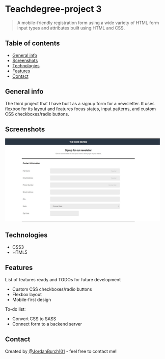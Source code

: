 # Teachdegree-project 3
> A mobile-friendly registration form using a wide variety of HTML form input types and attributes built using HTML and CSS.

## Table of contents
* [General info](#general-info)
* [Screenshots](#screenshots)
* [Technologies](#technologies)
* [Features](#features)
* [Contact](#contact)

## General info
The third project that I have built as a signup form for a newsletter. It uses flexbox for its layout and features focus states, input patterns, and custom CSS checkboxes/radio buttons.

## Screenshots
![Example screenshot](img/Screenshot.jpg)

## Technologies
* CSS3
* HTML5

## Features
List of features ready and TODOs for future development
* Custom CSS checkboxes/radio buttons
* Flexbox layout
* Mobile-first design

To-do list:
* Convert CSS to SASS
* Connect form to a backend server

## Contact
Created by [@JordanBurch101](https://github.com/Jordanburch101) - feel free to contact me!